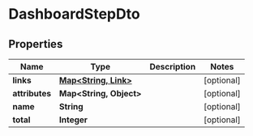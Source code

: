 
# DashboardStepDto

## Properties
Name | Type | Description | Notes
------------ | ------------- | ------------- | -------------
**links** | [**Map&lt;String, Link&gt;**](Link.md) |  |  [optional]
**attributes** | **Map&lt;String, Object&gt;** |  |  [optional]
**name** | **String** |  |  [optional]
**total** | **Integer** |  |  [optional]



